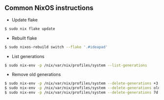 ## Common NixOS instructions

* Update flake

``` sh
$ sudo nix flake update
```

* Rebuilt flake

``` sh
$ sudo nixos-rebuild switch --flake '.#ideapad'
```

* List generations

``` sh
$ sudo nix-env -p /nix/var/nix/profiles/system --list-generations
```
* Remove old generations

``` sh
$ sudo nix-env -p /nix/var/nix/profiles/system --delete-generations +3
$ sudo nix-env -p /nix/var/nix/profiles/system --delete-generations old
$ sudo nix-env -p /nix/var/nix/profiles/system --delete-generations 7d
```
